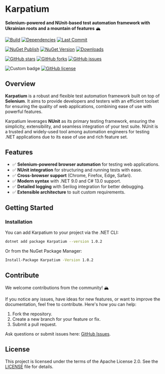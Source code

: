 # Karpatium

**Selenium-powered and NUnit-based test automation framework with Ukrainian roots and a mountain of features** 🏔️

[![Build](https://img.shields.io/github/actions/workflow/status/olehlvivskyi/Karpatium/run-tests.yml?branch=main)](https://github.com/olehlvivskyi/Karpatium/actions)
[![Dependencies](https://img.shields.io/librariesio/release/nuget/Karpatium)](https://libraries.io/nuget/Karpatium)
[![Last Commit](https://img.shields.io/github/last-commit/olehlvivskyi/Karpatium)](https://github.com/olehlvivskyi/Karpatium/commits/main)


[![NuGet Publish](https://img.shields.io/github/actions/workflow/status/olehlvivskyi/Karpatium/publish-nuget-package.yml?label=NuGet%20Publish&tag=0.1.0)](https://github.com/olehlvivskyi/Karpatium/actions)
[![NuGet Version](https://img.shields.io/nuget/v/Karpatium)](https://www.nuget.org/packages/Karpatium)
[![Downloads](https://img.shields.io/nuget/dt/Karpatium)](https://www.nuget.org/packages/Karpatium)


[![GitHub stars](https://img.shields.io/github/stars/olehlvivskyi/Karpatium)](https://github.com/olehlvivskyi/Karpatium/stargazers)
[![GitHub forks](https://img.shields.io/github/forks/olehlvivskyi/Karpatium?style=social)](https://github.com/olehlvivskyi/Karpatium/network/members)
[![GitHub issues](https://img.shields.io/github/issues/olehlvivskyi/Karpatium)](https://github.com/olehlvivskyi/Karpatium/issues)

![Custom badge](https://img.shields.io/badge/Made%20in-Ukraine-FFD700?style=flat&labelColor=0057B7&logo=github)
[![GitHub license](https://img.shields.io/github/license/olehlvivskyi/Karpatium)](https://github.com/olehlvivskyi/Karpatium/blob/main/LICENSE)

## Overview

**Karpatium** is a robust and flexible test automation framework built on top of **Selenium**. It aims to provide developers and testers with an efficient toolset for ensuring the quality of web applications, combining ease of use with powerful features.

Karpatium leverages **NUnit** as its primary testing framework, ensuring the simplicity, extensibility, and seamless integration of your test suite. NUnit is a trusted and widely-used tool among automation engineers for testing .NET applications due to its ease of use and rich feature set.

## Features

- ✅ **Selenium-powered browser automation** for testing web applications.
- ✅ **NUnit integration** for structuring and running tests with ease.
- ✅ **Cross-browser support** (Chrome, Firefox, Edge, Safari).
- ✅ **Modern syntax** with .NET 9.0 and C# 13.0 support.
- ✅ **Detailed logging** with Serilog integration for better debugging.
- ✅ **Extensible architecture** to suit custom requirements.

## Getting Started

### Installation

You can add Karpatium to your project via the .NET CLI:

```bash
dotnet add package Karpatium --version 1.0.2
```

Or from the NuGet Package Manager:

```bash
Install-Package Karpatium -Version 1.0.2
```

## Contribute

We welcome contributions from the community! 🏔️

If you notice any issues, have ideas for new features, or want to improve the documentation, feel free to contribute. Here's how you can help:

1. Fork the repository.
2. Create a new branch for your feature or fix.
3. Submit a pull request.

Ask questions or submit issues here: [GitHub Issues](https://github.com/olehlvivskyi/Karpatium/issues).

## License

This project is licensed under the terms of the Apache License 2.0. See the [LICENSE](LICENSE) file for details.